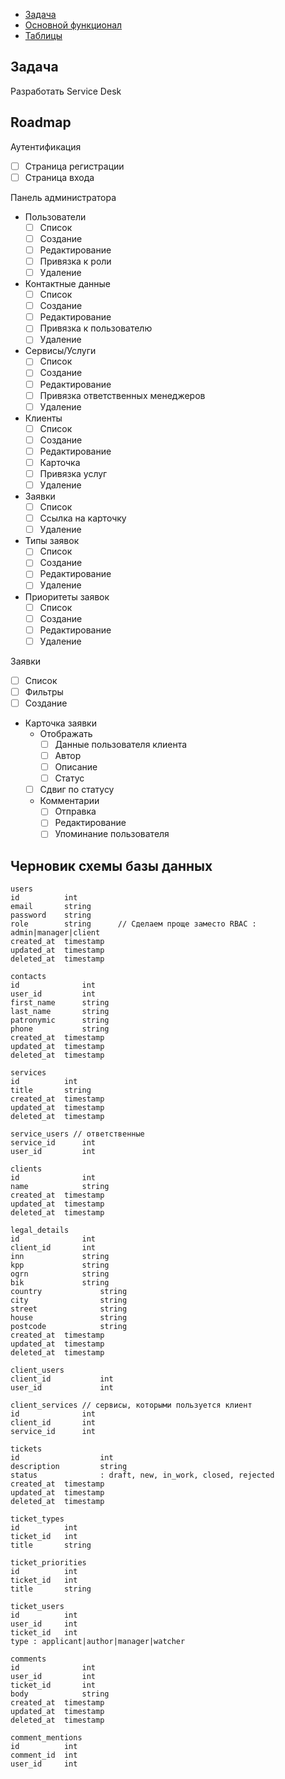 <!-- TOC -->
  * [Задача](#задача)
  * [Основной функционал](#основной-функционал)
  * [Таблицы](#таблицы)
<!-- TOC -->

## Задача
Разработать Service Desk

## Roadmap

Аутентификация
* [ ] Страница регистрации
* [ ] Страница входа

Панель администратора
* Пользователи
  * [ ] Список
  * [ ] Создание
  * [ ] Редактирование 
  * [ ] Привязка к роли
  * [ ] Удаление
* Контактные данные
  * [ ] Список
  * [ ] Создание
  * [ ] Редактирование
  * [ ] Привязка к пользователю
  * [ ] Удаление
* Сервисы/Услуги
  * [ ] Список
  * [ ] Создание
  * [ ] Редактирование
  * [ ] Привязка ответственных менеджеров
  * [ ] Удаление
* Клиенты
  * [ ] Список
  * [ ] Создание
  * [ ] Редактирование
  * [ ] Карточка
  * [ ] Привязка услуг
  * [ ] Удаление
* Заявки
  * [ ] Список
  * [ ] Ссылка на карточку
  * [ ] Удаление
* Типы заявок
  * [ ] Список
  * [ ] Создание
  * [ ] Редактирование
  * [ ] Удаление
* Приоритеты заявок
  * [ ] Список
  * [ ] Создание
  * [ ] Редактирование
  * [ ] Удаление

Заявки
  * [ ] Список
  * [ ] Фильтры
  * [ ] Создание
* Карточка заявки
  * Отображать
    * [ ] Данные пользователя клиента
    * [ ] Автор
    * [ ] Описание
    * [ ] Статус
  * [ ] Сдвиг по статусу
  * Комментарии
    * [ ] Отправка
    * [ ] Редактирование
    * [ ] Упоминание пользователя

## Черновик схемы базы данных
    users
    id          int
    email       string
    password    string
    role        string      // Сделаем проще заместо RBAC : admin|manager|client
    created_at  timestamp
    updated_at  timestamp
    deleted_at  timestamp
    
    contacts
    id              int
    user_id         int
    first_name      string
    last_name       string
    patronymic      string
    phone           string
    created_at  timestamp
    updated_at  timestamp
    deleted_at  timestamp
    
    services
    id          int
    title       string
    created_at  timestamp
    updated_at  timestamp
    deleted_at  timestamp
    
    service_users // ответственные
    service_id      int
    user_id         int
    
    clients
    id              int
    name            string
    created_at  timestamp
    updated_at  timestamp
    deleted_at  timestamp
    
    legal_details
    id              int
    client_id       int
    inn             string
    kpp             string
    ogrn            string
    bik             string
    country             string
    city                string
    street              string
    house               string      
    postcode            string
    created_at  timestamp
    updated_at  timestamp
    deleted_at  timestamp
    
    client_users
    client_id           int
    user_id             int
    
    client_services // сервисы, которыми пользуется клиент
    id              int
    client_id       int
    service_id      int
    
    tickets
    id                  int
    description         string
    status              : draft, new, in_work, closed, rejected
    created_at  timestamp
    updated_at  timestamp
    deleted_at  timestamp
    
    ticket_types
    id          int
    ticket_id   int
    title       string
    
    ticket_priorities
    id          int
    ticket_id   int
    title       string
    
    ticket_users
    id          int
    user_id     int
    ticket_id   int
    type : applicant|author|manager|watcher
    
    comments
    id              int
    user_id         int
    ticket_id       int
    body            string
    created_at  timestamp
    updated_at  timestamp
    deleted_at  timestamp
    
    comment_mentions
    id          int
    comment_id  int
    user_id     int
